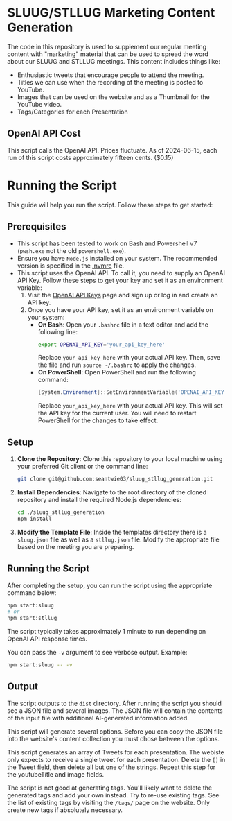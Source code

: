 # SLUUG/STLLUG Marketing Content Generation

The code in this repository is used to supplement our regular meeting content with "marketing" material that can be used to spread the word about our SLUUG and STLLUG meetings. This content includes things like:

-   Enthusiastic tweets that encourage people to attend the meeting.
-   Titles we can use when the recording of the meeting is posted to YouTube.
-   Images that can be used on the website and as a Thumbnail for the YouTube video.
-   Tags/Categories for each Presentation

## OpenAI API Cost

This script calls the OpenAI API. Prices fluctuate. As of 2024-06-15, each run of this script costs approximately fifteen cents. ($0.15)

# Running the Script

This guide will help you run the script. Follow these steps to get started:

## Prerequisites

-   This script has been tested to work on Bash and Powershell v7 (`pwsh.exe` not the old `powershell.exe`).
-   Ensure you have `Node.js` installed on your system. The recommended version is specified in the [.nvmrc](./.nvmrc) file.
-   This script uses the OpenAI API. To call it, you need to supply an OpenAI API Key. Follow these steps to get your key and set it as an environment variable:
    1. Visit the [OpenAI API Keys](https://platform.openai.com/api-keys) page and sign up or log in and create an API key.
    2. Once you have your API key, set it as an environment variable on your system:
        - **On Bash**: Open your `.bashrc` file in a text editor and add the following line:
            ```sh
            export OPENAI_API_KEY='your_api_key_here'
            ```
            Replace `your_api_key_here` with your actual API key. Then, save the file and run `source ~/.bashrc` to apply the changes.
        - **On PowerShell**: Open PowerShell and run the following command:
            ```powershell
            [System.Environment]::SetEnvironmentVariable('OPENAI_API_KEY', 'your_api_key_here', [System.EnvironmentVariableTarget]::User)
            ```
            Replace `your_api_key_here` with your actual API key. This will set the API key for the current user. You will need to restart PowerShell for the changes to take effect.

## Setup

1. **Clone the Repository**: Clone this repository to your local machine using your preferred Git client or the command line:

    ```sh
    git clone git@github.com:seantwie03/sluug_stllug_generation.git
    ```

2. **Install Dependencies**: Navigate to the root directory of the cloned repository and install the required Node.js dependencies:

    ```sh
    cd ./sluug_stllug_generation
    npm install
    ```

3. **Modify the Template File**: Inside the templates directory there is a `sluug.json` file as well as a `stllug.json` file. Modify the appropriate file based on the meeting you are preparing.

## Running the Script

After completing the setup, you can run the script using the appropriate command below:

```sh
npm start:sluug
# or
npm start:stllug
```

The script typically takes approximately 1 minute to run depending on OpenAI API response times.

You can pass the `-v` argument to see verbose output. Example:

```sh
npm start:sluug -- -v
```

## Output

The script outputs to the `dist` directory. After running the script you should see a JSON file and several images. The JSON file will contain the contents of the input file with additional AI-generated information added.

This script will generate several options. Before you can copy the JSON file into the website's content collection you must chose between the options.

This script generates an array of Tweets for each presentation. The webiste only expects to receive a single tweet for each presentation. Delete the `[]` in the Tweet field, then delete all but one of the strings. Repeat this step for the youtubeTitle and image fields.

The script is not good at generating tags. You'll likely want to delete the generated tags and add your own instead. Try to re-use existing tags. See the list of existing tags by visiting the `/tags/` page on the website. Only create new tags if absolutely necessary.
